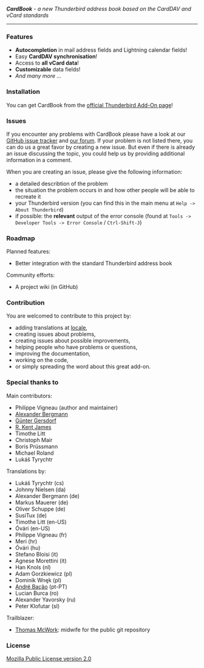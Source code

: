 ***CardBook*** - *a new Thunderbird address book based on the CardDAV and vCard standards*

--------

### Features

* **Autocompletion** in mail address fields and Lightning calendar fields!
* Easy **CardDAV synchronisation**!
* Access to **all vCard data**!
* **Customizable** data fields!
* *And many more ...*


### Installation

You can get CardBook from the [official Thunderbird Add-On page](https://addons.mozilla.org/thunderbird/addon/cardbook/)!


### Issues

If you encounter any problems with CardBook please have a look at our [GitHub issue tracker](https://github.com/CardBook/CardBook/issues) and [our forum](https://cardbook.6660.eu/).
If your problem is not listed there, you can do us a great favor by creating a new issue. But even if there is already an issue discussing the topic, you could help us by providing additional information in a comment.

When you are creating an issue, please give the following information:
* a detailed describtion of the problem
* the situation the problem occurs in and how other people will be able to recreate it
* your Thunderbird version (you can find this in the main menu at `Help -> About Thunderbird`)
* if possible: the **relevant** output of the error console (found at `Tools -> Developer Tools -> Error Console` / `Ctrl-Shift-J`)


### Roadmap

Planned features:
* Better integration with the standard Thunderbird address book

Community efforts:
* A project wiki (in GitHub)


### Contribution

You are welcomed to contribute to this project by:
* adding translations at [locale](https://github.com/CardBook/CardBook/tree/master/chrome/locale),
* creating issues about problems,
* creating issues about possible improvements,
* helping people who have problems or questions,
* improving the documentation,
* working on the code,
* or simply spreading the word about this great add-on.


### Special thanks to

Main contributors:
* Philippe Vigneau (author and maintainer)
* [Alexander Bergmann](https://addons.mozilla.org/thunderbird/user/tempuser/)
*	[Günter Gersdorf](https://addons.mozilla.org/thunderbird/user/guenter-gersdorf/)
* [R. Kent James](https://github.com/rkent)
* Timothe Litt
* Christoph Mair
* Boris Prüssmann
* Michael Roland
* Lukáš Tyrychtr

Translations by:
* Lukáš Tyrychtr (cs)
* Johnny Nielsen (da)
* Alexander Bergmann (de)
* Markus Mauerer (de)
* Oliver Schuppe (de)
* SusiTux (de)
* Timothe Litt (en-US)
* Óvári (en-US)
* Philippe Vigneau (fr)
* Meri (hr)
* Óvári (hu)
* Stefano Bloisi (it)
* Agnese Morettini (it)
* Han Knols (nl)
* Adam Gorzkiewicz (pl)
* Dominik Wnęk (pl)
* [André Bação](https://github.com/abacao) (pt-PT)
* Lucian Burca (ro)
* Alexander Yavorsky (ru)
* Peter Klofutar (sl)

Trailblazer:
* [Thomas McWork](https://github.com/thomas-mc-work): midwife for the public git repository

### License

[Mozilla Public License version 2.0](https://github.com/CardBook/CardBook/blob/master/LICENSE.txt)
